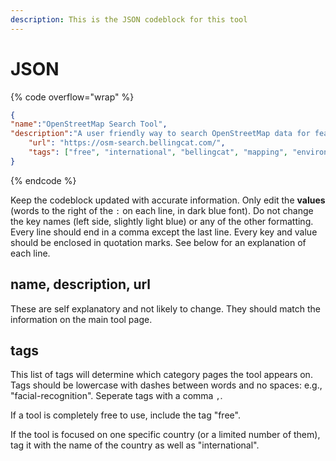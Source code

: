 ```yaml
---
description: This is the JSON codeblock for this tool
---
```


# JSON

{% code overflow="wrap" %}
```json
{
"name":"OpenStreetMap Search Tool",
"description":"A user friendly way to search OpenStreetMap data for features in proximity to each other.",
    "url": "https://osm-search.bellingcat.com/",
    "tags": ["free", "international", "bellingcat", "mapping", "environment", "geospatial-information", "geospatial", "geographic-data-analysis", "spatial-analysis", "open-street-map", "osm", "gis", "geographic-information-system", "amenities", "road-networks"]
}
```
{% endcode %}

Keep the codeblock updated with accurate information. Only edit the **values** (words to the right of the `:` on each line, in dark blue font). Do not change the key names (left side, slightly light blue) or any of the other formatting. Every line should end in a comma except the last line. Every key and value should be enclosed in quotation marks. See below for an explanation of each line.&#x20;

## name, description, url

These are self explanatory and not likely to change. They should match the information on the main tool page.

## tags

This list of tags will determine which category pages the tool appears on. Tags should be lowercase with dashes between words and no spaces: e.g., "facial-recognition". Seperate tags with a comma `,`.

If a tool is completely free to use, include the tag "free".

If the tool is focused on one specific country (or a limited number of them), tag it with the name of the country as well as "international".

